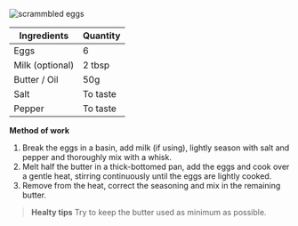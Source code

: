 ![scrammbled eggs](resource:assets/images/eggs/scrambled-eggs.png)

|Ingredients|Quantity|
|-----------|--------|
|Eggs|6|
|Milk (optional)| 2 tbsp|
|Butter / Oil|50g|
|Salt| To taste|
|Pepper| To taste|

**Method of work**
1. Break the eggs in a basin, add milk (if using), lightly season with salt and pepper and thoroughly mix with a whisk.
2. Melt half the butter in a thick-bottomed pan, add the eggs and cook over a gentle heat, stirring continuously until the eggs are lightly cooked.
3. Remove from the heat, correct the seasoning and mix in the remaining butter.

>**Healty tips**
> Try to keep the butter used as minimum as possible.

